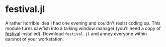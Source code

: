 # festival.jl

A rather horrible idea I had one evening and couldn't resist coding up. This
module turns sawfish into a talking window manager (you'll need a copy of
[festival](http://www.cstr.ed.ac.uk/projects/festival/) installed). Download
`festival.jl` and annoy everyone within earshot of your workstation.

[//]: # (README.md ends here)
